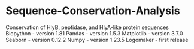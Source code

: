 # Sequence-Conservation-Analysis
Conservation of HlyB, peptidase, and HlyA-like protein sequences
Biopython - version 1.81
Pandas - version 1.5.3
Matplotlib - version 3.7.0
Seaborn - version 0.12.2
Numpy - version 1.23.5
Logomaker - first release
